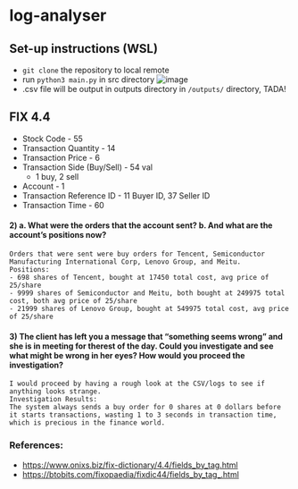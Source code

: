 # log-analyser

## Set-up instructions (WSL)
- `git clone` the repository to local remote
- run `python3 main.py` in src directory
![image](https://user-images.githubusercontent.com/43771723/134793155-b5053ff9-4f3d-4b54-8914-301e5a70c68a.png)
- .csv file will be output in outputs directory in `/outputs/` directory, TADA!

## FIX 4.4
- Stock Code - 55
- Transaction Quantity - 14
- Transaction Price - 6
- Transaction Side (Buy/Sell) - 54 val
  - 1 buy, 2 sell
- Account - 1
- Transaction Reference ID - 11 Buyer ID, 37 Seller ID
- Transaction Time - 60



#### 2) a. What were the orders that the account sent? b. And what are the account’s positions now?
```
Orders that were sent were buy orders for Tencent, Semiconductor Manufacturing International Corp, Lenovo Group, and Meitu.
Positions:
- 698 shares of Tencent, bought at 17450 total cost, avg price of 25/share
- 9999 shares of Semiconductor and Meitu, both bought at 249975 total cost, both avg price of 25/share
- 21999 shares of Lenovo Group, bought at 549975 total cost, avg price of 25/share 
```


#### 3) The client has left you a message that “something seems wrong” and she is in meeting for therest of the day. Could you investigate and see what might be wrong in her eyes? How would you proceed the investigation?
```
I would proceed by having a rough look at the CSV/logs to see if anything looks strange.
Investigation Results:
The system always sends a buy order for 0 shares at 0 dollars before it starts transactions, wasting 1 to 3 seconds in transaction time, 
which is precious in the finance world.
```

### References:
- https://www.onixs.biz/fix-dictionary/4.4/fields_by_tag.html
- https://btobits.com/fixopaedia/fixdic44/fields_by_tag_.html
